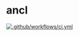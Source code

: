 # ancl
[![.github/workflows/ci.yml](https://github.com/p0rtale/ancl/actions/workflows/ci.yml/badge.svg)](https://github.com/p0rtale/ancl/actions/workflows/ci.yml)

